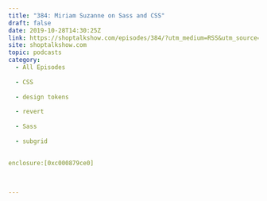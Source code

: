 ```yaml
---
title: "384: Miriam Suzanne on Sass and CSS"
draft: false
date: 2019-10-28T14:30:25Z
link: https://shoptalkshow.com/episodes/384/?utm_medium=RSS&utm_source=hune
site: shoptalkshow.com
topic: podcasts
category:
  - All Episodes
  
  - CSS
  
  - design tokens
  
  - revert
  
  - Sass
  
  - subgrid
  
  
enclosure:[0xc000879ce0] 
 
  

---
```

